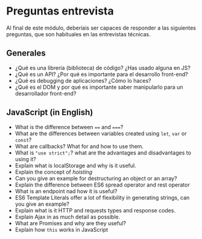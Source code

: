 # Preguntas entrevista

Al final de este módulo, deberíais ser capaces de responder a las siguientes preguntas, que son habituales en las entrevistas técnicas.

## Generales

* ¿Qué es una librería \(biblioteca\) de código? ¿Has usado alguna en JS?
* ¿Qué es un API? ¿Por qué es importante para el desarrollo front-end?
* ¿Qué es debugging de aplicaciones? ¿Cómo lo haces?
* ¿Qué es el DOM y por qué es importante saber manipularlo para un desarrollador front-end?

## JavaScript \(in English\)

* What is the difference between `==` and `===`?
* What are the differences between variables created using `let`, `var` or `const`?
* What are callbacks? What for and how to use them.
* What is `"use strict";`? what are the advantages and disadvantages to using it?
* Explain what is localStorage and why is it useful.
* Explain the concept of _hoisting_
* Can you give an example for destructuring an object or an array?
* Explain the difference between ES6 spread operator and rest operator
* What is an endpoint nad how it is useful?
* ES6 Template Literals offer a lot of flexibility in generating strings, can you give an example?
* Explain what is it HTTP and requests types and response codes.
* Explain Ajax in as much detail as possible.
* What are Promises and why are they useful?
* Explain how `this` works in JavaScript

